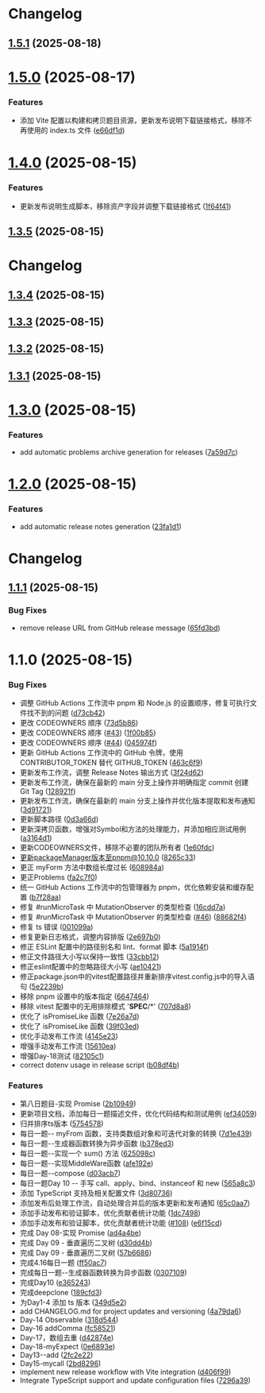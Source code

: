 # Changelog

## [1.5.1](https://github.com/506-FETL/one-question-per-day/compare/v1.5.0...v1.5.1) (2025-08-18)

# [1.5.0](https://github.com/506-FETL/one-question-per-day/compare/v1.4.0...v1.5.0) (2025-08-17)


### Features

* 添加 Vite 配置以构建和拷贝题目资源，更新发布说明下载链接格式，移除不再使用的 index.ts 文件 ([e66df1d](https://github.com/506-FETL/one-question-per-day/commit/e66df1d167a9093986a05ee50c2eea136f63aa0d))


# [1.4.0](https://github.com/506-FETL/one-question-per-day/compare/v1.3.5...v1.4.0) (2025-08-15)


### Features

* 更新发布说明生成脚本，移除资产字段并调整下载链接格式 ([1f64f41](https://github.com/506-FETL/one-question-per-day/commit/1f64f41b80a23bc1f9483524f58deeaac1c2dc33))

## [1.3.5](https://github.com/506-FETL/one-question-per-day/compare/v1.3.4...v1.3.5) (2025-08-15)

# Changelog

## [1.3.4](https://github.com/506-FETL/one-question-per-day/compare/v1.3.3...v1.3.4) (2025-08-15)

## [1.3.3](https://github.com/506-FETL/one-question-per-day/compare/v1.3.2...v1.3.3) (2025-08-15)

## [1.3.2](https://github.com/506-FETL/one-question-per-day/compare/v1.3.1...v1.3.2) (2025-08-15)

## [1.3.1](https://github.com/506-FETL/one-question-per-day/compare/v1.3.0...v1.3.1) (2025-08-15)


# [1.3.0](https://github.com/506-FETL/one-question-per-day/compare/v1.2.0...v1.3.0) (2025-08-15)


### Features

* add automatic problems archive generation for releases ([7a59d7c](https://github.com/506-FETL/one-question-per-day/commit/7a59d7c054c6ac2554bc8beb2529a04ab1b0881c))

# [1.2.0](https://github.com/506-FETL/one-question-per-day/compare/v1.1.1...v1.2.0) (2025-08-15)


### Features

* add automatic release notes generation ([23fa1d1](https://github.com/506-FETL/one-question-per-day/commit/23fa1d1507341b33b57394971bfa4092fb260b20))

# Changelog

## [1.1.1](https://github.com/506-FETL/one-question-per-day/compare/v1.1.0...v1.1.1) (2025-08-15)


### Bug Fixes

* remove release URL from GitHub release message ([65fd3bd](https://github.com/506-FETL/one-question-per-day/commit/65fd3bdb6c06de84d16d0b8321d6a36456ba5722))

# 1.1.0 (2025-08-15)


### Bug Fixes

* 调整 GitHub Actions 工作流中 pnpm 和 Node.js 的设置顺序，修复可执行文件找不到的问题 ([d73cb42](https://github.com/506-FETL/one-question-per-day/commit/d73cb427a2ca44d3b356e999924cea4c67a0c5a0))
* 更改 CODEOWNERS 顺序 ([73d5b86](https://github.com/506-FETL/one-question-per-day/commit/73d5b86ce610516187f730aec7773638e65e7d68))
* 更改 CODEOWNERS 顺序 ([#43](https://github.com/506-FETL/one-question-per-day/issues/43)) ([1f00b85](https://github.com/506-FETL/one-question-per-day/commit/1f00b85caf2b54c833a72c1df74d84a6d5b794ab))
* 更改 CODEOWNERS 顺序 ([#44](https://github.com/506-FETL/one-question-per-day/issues/44)) ([045974f](https://github.com/506-FETL/one-question-per-day/commit/045974f6f50e9bbf5339482314104d76d7afcb2b))
* 更新 GitHub Actions 工作流中的 GitHub 令牌，使用 CONTRIBUTOR_TOKEN 替代 GITHUB_TOKEN ([463c6f9](https://github.com/506-FETL/one-question-per-day/commit/463c6f9366f58bbfb0e71ff0b29d324e3e0cf656))
* 更新发布工作流，调整 Release Notes 输出方式 ([3f24d62](https://github.com/506-FETL/one-question-per-day/commit/3f24d622a9e49ec284484df633d6d2c148c50690))
* 更新发布工作流，确保在最新的 main 分支上操作并明确指定 commit 创建 Git Tag ([128921f](https://github.com/506-FETL/one-question-per-day/commit/128921f23dc4e9e35aa5c651304d532246108fb4))
* 更新发布工作流，确保在最新的 main 分支上操作并优化版本提取和发布通知 ([3d91721](https://github.com/506-FETL/one-question-per-day/commit/3d917214676ffb30f4f232315af4473e4978ba0b))
* 更新脚本路径 ([0d3a66d](https://github.com/506-FETL/one-question-per-day/commit/0d3a66d8a76ea1faafe3064f4c15fb56f59241de))
* 更新深拷贝函数，增强对Symbol和方法的处理能力，并添加相应测试用例 ([a3164d1](https://github.com/506-FETL/one-question-per-day/commit/a3164d16f287f4613afcedcd5d048e8d68e61e4c))
* 更新CODEOWNERS文件，移除不必要的团队所有者 ([1e60fdc](https://github.com/506-FETL/one-question-per-day/commit/1e60fdc0c44d53b81a035419848919ae4f0cef6f))
* 更新packageManager版本至pnpm@10.10.0 ([8265c33](https://github.com/506-FETL/one-question-per-day/commit/8265c33c8f883f378ae07c0135ab61c27eb473f1))
* 更正 myForm 方法中数组长度过长 ([608984a](https://github.com/506-FETL/one-question-per-day/commit/608984ad7a8d6dec48599b23c6dd01d21ad3b594))
* 更正Problems ([fa2c7f0](https://github.com/506-FETL/one-question-per-day/commit/fa2c7f04eb2d4247f57a6a338f4384abb2f4a2d5))
* 统一 GitHub Actions 工作流中的包管理器为 pnpm，优化依赖安装和缓存配置 ([b7f28aa](https://github.com/506-FETL/one-question-per-day/commit/b7f28aafb4f66906e3269708c00277347d824188))
* 修复 #runMicroTask 中 MutationObserver 的类型检查 ([16cdd7a](https://github.com/506-FETL/one-question-per-day/commit/16cdd7a6d379da94e292a9e0ffe24f0a84399e20))
* 修复 #runMicroTask 中 MutationObserver 的类型检查 ([#46](https://github.com/506-FETL/one-question-per-day/issues/46)) ([88682f4](https://github.com/506-FETL/one-question-per-day/commit/88682f4ef6897f2be90f98131e36b5d9bafe5ba2))
* 修复 ts 错误 ([001099a](https://github.com/506-FETL/one-question-per-day/commit/001099a887c60d2d47f160ef4971917e0f304c08))
* 修复更新日志格式，调整内容排版 ([2e697b0](https://github.com/506-FETL/one-question-per-day/commit/2e697b038e82629c8f62a5a1dc07516805ee7075))
* 修正 ESLint 配置中的路径别名和 lint、format 脚本 ([5a1914f](https://github.com/506-FETL/one-question-per-day/commit/5a1914f857d83ffafdd8573d4ceaac2b0cef78f4))
* 修正文件路径大小写以保持一致性 ([33cbb12](https://github.com/506-FETL/one-question-per-day/commit/33cbb1216c6a6967841af77fc9cd61dad743d325))
* 修正eslint配置中的忽略路径大小写 ([ae10421](https://github.com/506-FETL/one-question-per-day/commit/ae104212a5ab56d5553f86951ae3839a95c3def3))
* 修正package.json中的vitest配置路径并重新排序vitest.config.js中的导入语句 ([5e2239b](https://github.com/506-FETL/one-question-per-day/commit/5e2239b135a5178102f7262a97e29b8a87e615d3))
* 移除 pnpm 设置中的版本指定 ([6647464](https://github.com/506-FETL/one-question-per-day/commit/6647464c578e11966e89de7faac1c64a462246c7))
* 移除 vitest 配置中的无用排除模式 '__SPEC__/*' ([707d8a8](https://github.com/506-FETL/one-question-per-day/commit/707d8a8d5b8f6b6fedb45f932aaff4532ddb4aba))
* 优化了 isPromiseLike 函数 ([7e26a7d](https://github.com/506-FETL/one-question-per-day/commit/7e26a7d683edf82c85d41e0d4661cdee87f39066))
* 优化了 isPromiseLike 函数 ([39f03ed](https://github.com/506-FETL/one-question-per-day/commit/39f03ed9f0641fd78e09844b86bd64e5646d3927))
* 优化手动发布工作流 ([4145e23](https://github.com/506-FETL/one-question-per-day/commit/4145e232a7d8913b3e7c0be43aa5cdb3b40a4bea))
* 增强手动发布工作流 ([15610ea](https://github.com/506-FETL/one-question-per-day/commit/15610ea80bac821e7f37d83bbcc5293ad2372eee))
* 增强Day-18测试 ([82105c1](https://github.com/506-FETL/one-question-per-day/commit/82105c141341b85593fef9ea1ae72bb6b29f957b))
* correct dotenv usage in release script ([b08df4b](https://github.com/506-FETL/one-question-per-day/commit/b08df4ba0d3052776b9648e9e20b776ec5b99af4))


### Features

* 第八日题目-实现 Promise ([2b10949](https://github.com/506-FETL/one-question-per-day/commit/2b10949a2d88dfb5c7eddfffc95f1ef6dcdef601))
* 更新项目文档，添加每日一题描述文件，优化代码结构和测试用例 ([ef34059](https://github.com/506-FETL/one-question-per-day/commit/ef340594b75769884ca24be12f21b1cf018552b2))
* 归并排序ts版本 ([5754578](https://github.com/506-FETL/one-question-per-day/commit/57545789da53343e50be63e99ed9dae944517edc))
* 每日一题-- myFrom 函数，支持类数组对象和可迭代对象的转换 ([7d1e439](https://github.com/506-FETL/one-question-per-day/commit/7d1e439be1a2951b515d5199c92bb7e383b35f24))
* 每日一题--生成器函数转换为异步函数 ([b378ed3](https://github.com/506-FETL/one-question-per-day/commit/b378ed3a8c038a0d58a23cdb4c86a3fe34b5ee60))
* 每日一题--实现一个 sum() 方法 ([625098c](https://github.com/506-FETL/one-question-per-day/commit/625098cfe0c1d1c6638c220eaaf10b64e43bfcce))
* 每日一题--实现MiddleWare函数 ([afe192e](https://github.com/506-FETL/one-question-per-day/commit/afe192e681774408aed5050ca1706888654c7b0a))
* 每日一题--compose ([d03acb7](https://github.com/506-FETL/one-question-per-day/commit/d03acb7e0c46fab07577a9849e52faa858a1e294))
* 每日一题Day 10 -- 手写 call、apply、bind、instanceof 和 new ([565a8c3](https://github.com/506-FETL/one-question-per-day/commit/565a8c3f99303e9ba8c8c3e05f9b9358d441f3a4))
* 添加 TypeScript 支持及相关配置文件 ([3d80736](https://github.com/506-FETL/one-question-per-day/commit/3d807365d0aa31ab5de70cc76b7c7762a47adad9))
* 添加发布后处理工作流，自动处理合并后的版本更新和发布通知 ([65c0aa7](https://github.com/506-FETL/one-question-per-day/commit/65c0aa7c941f3870de643bfea05aaac55c0398f5))
* 添加手动发布和验证脚本，优化贡献者统计功能 ([1dc7498](https://github.com/506-FETL/one-question-per-day/commit/1dc7498abd041e337b574da9a91ec4ec09e19c1b))
* 添加手动发布和验证脚本，优化贡献者统计功能 ([#108](https://github.com/506-FETL/one-question-per-day/issues/108)) ([e6f15cd](https://github.com/506-FETL/one-question-per-day/commit/e6f15cd6f2cd7d90336309bb207edd171efdaad9))
* 完成 Day 08-实现 Promise ([ad4a4be](https://github.com/506-FETL/one-question-per-day/commit/ad4a4be24f6188b66957bd792334b3d1add0acfa))
* 完成 Day 09 - 垂直遍历二叉树 ([d30dd4b](https://github.com/506-FETL/one-question-per-day/commit/d30dd4b1cbecb3f098ff349f6eb2fefb629ddce2))
* 完成 Day 09 - 垂直遍历二叉树 ([57b6686](https://github.com/506-FETL/one-question-per-day/commit/57b668685455228c83647b8a4fbad433325bf16b))
* 完成4.16每日一题 ([ff50ac7](https://github.com/506-FETL/one-question-per-day/commit/ff50ac79ac9f0549d89b70b1678454c6e5101243))
* 完成每日一题--生成器函数转换为异步函数 ([0307109](https://github.com/506-FETL/one-question-per-day/commit/03071090e7ab638bfd55d072d8f9470ad3d1a559))
* 完成Day10 ([e365243](https://github.com/506-FETL/one-question-per-day/commit/e36524375fcd017a85121e2db3196f09e4315b23))
* 完成deepclone ([189cfd3](https://github.com/506-FETL/one-question-per-day/commit/189cfd33bdd54012cb98d17925604275dc78788b))
* 为Day1-4 添加 ts 版本 ([349d5e2](https://github.com/506-FETL/one-question-per-day/commit/349d5e2e70f57e6b14743f3623b0d06c132227a6))
* add CHANGELOG.md for project updates and versioning ([4a79da6](https://github.com/506-FETL/one-question-per-day/commit/4a79da6661290212bbfbef998d1cb7a89e3ea35e))
* Day-14 Observable ([318d544](https://github.com/506-FETL/one-question-per-day/commit/318d544743b06c361cb2d7c549b79f6f0490268d))
* Day-16 addComma ([fc58521](https://github.com/506-FETL/one-question-per-day/commit/fc58521b16363324ab9b98b25d3700d9ed7d6dc9))
* Day-17，数组去重 ([d42874e](https://github.com/506-FETL/one-question-per-day/commit/d42874e12f5ebb4cb485f104f4529841aa1fb734))
* Day-18-myExpect ([0e6893e](https://github.com/506-FETL/one-question-per-day/commit/0e6893ea1be566f1d12f92e038bd524a2ee82ba9))
* Day13--add ([2fc2e22](https://github.com/506-FETL/one-question-per-day/commit/2fc2e225d1f9f8b492d89ee77f2ee6c45acfc04f))
* Day15-mycall ([2bd8296](https://github.com/506-FETL/one-question-per-day/commit/2bd8296e8d691e3fef17c3ff38b4cb1e59d83563))
* implement new release workflow with Vite integration ([d406f99](https://github.com/506-FETL/one-question-per-day/commit/d406f991fc8041f3ed0283bf0744834ae4d9ca7c))
* Integrate TypeScript support and update configuration files ([7296a39](https://github.com/506-FETL/one-question-per-day/commit/7296a3962325a75b6ba9c786cc298cf6e0953e74))
